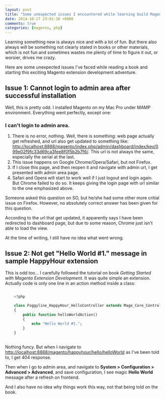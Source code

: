 ```yaml
---
layout: post
title: "Some unexpected issues I encountered while learning build Magento extensions"
date: 2014-10-17 23:01:38 +0800
comments: true
categories: [magento, php]
---
```


Learning something new is always nice and with a lot of fun. But there also always will be something not clearly stated in books or other materials, which is not fun and sometimes wastes me plenty of time to figure it out, or worsier, drives me crazy. 

Here are some unexpected issues I've faced while reading a book and starting this exciting Magento extension development adventure.

## Issue 1: Cannot login to admin area after successful installation

Well, this is pretty odd. I installed Magento on my Mac Pro under MAMP environment. Everything went perfectly, except one: 

### I can't login to admin area. 

1. There is no error, nothing. Well, there is something: web page actually get refreshed, and url also get updated to something like: [http://localhost:8888/magento/index.php/admin/dashboard/index/key/099e02f9fc33d69ca3fee8f0f5b2b7f6/](http://localhost:8888/magento/index.php/admin/dashboard/index/key/099e02f9fc33d69ca3fee8f0f5b2b7f6/). This url is not always the same, especially the serial at the last. 
2. This issue happens on Google Chrome/Opera/Safari, but not Firefox.
3. If I close this page, and then reopen it and navigate with admin url, I get presented with admin area page. 
4. Safari and Opera will start to work well if I just logout and login again. But Chrome failed to do so. It keeps giving the login page with url similar to the one emphasized above. 

Someone asked this question on SO, but he/she had some other more critial issue on Firefox. However, no absolutely correct answer has been given for this question. 

According to the url that get updated, it apparently says I have been redirected to dashboard page, but due to some reason, Chrome just isn't able to load the view. 

At the time of writing, I still have no idea what went wrong. 

## Issue 2: Not get "Hello World #1." message in sample HappyHour extension

This is odd too... I carefully followed the tutorial on book *Getting Started with Magento Extension Development*. It was quite simple an extension. Actually code is only one line in an action method inside a class: 

```php

    <?php 

    class Foggyline_HappyHour_HelloController extends Mage_Core_Controller_Front_Action
    {
        public function helloWorldAction()
        {
            echo "Hello World #1.";
        }
    }
    
```

Nothing funcy. But when I navigate to [http://localhost:8888/magento/happyhour/hello/helloWorld](http://localhost:8888/magento/happyhour/hello/helloWorld) as I've been told to, I get 404 response. 

Then when I go to admin area, and navigate to **System > Configuration > Advanced > Advanced**, and save configuration, I see magic **Hello World** message after a refresh on frontend. 

And I also have no idea why things work this way, not that being told on the book.